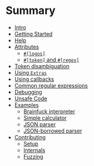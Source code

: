 # Summary

+ [Intro](./intro.md)
+ [Getting Started](./getting-started.md)
+ [Help](./getting-help.md)
+ [Attributes](./attributes.md)
  + [`#[logos]`](./attributes/logos.md)
  + [`#[token]` and `#[regex]`](./attributes/token_and_regex.md)
+ [Token disambiguation](./token-disambiguation.md)
+ [Using `Extras`](./extras.md)
+ [Using callbacks](./callbacks.md)
+ [Common regular expressions](./common-regex.md)
+ [Debugging](./debugging.md)
+ [Unsafe Code](./unsafe.md)
+ [Examples](./examples.md)
  + [Brainfuck interpreter](./examples/brainfuck.md)
  + [Simple calculator](./examples/calculator.md)
  + [JSON parser](./examples/json.md)
  + [JSON-borrowed parser](./examples/json_borrowed.md)
+ [Contributing](./contributing.md)
  + [Setup](./contributing/setup.md)
  + [Internals](./contributing/internals.md)
  + [Fuzzing](./contributing/fuzzing.md)
